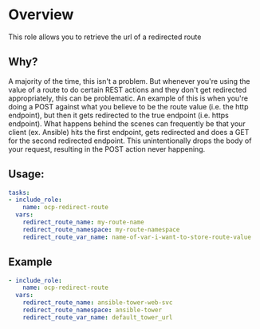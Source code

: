 # Overview
This role allows you to retrieve the url of a redirected route

## Why?
A majority of the time, this isn't a problem. But whenever you're using the value of a route to do certain REST actions and they don't get redirected appropriately, this can be problematic. An example of this is when you're doing a POST against what you believe to be the route value (i.e. the http endpoint), but then it gets redirected to the true endpoint (i.e. https endpoint). What happens behind the scenes can frequently be that your client (ex. Ansible) hits the first endpoint, gets redirected and does a GET for the second redirected endpoint. This unintentionally drops the body of your request, resulting in the POST action never happening.

## Usage:
```yaml
tasks:
- include_role:
    name: ocp-redirect-route
  vars:
    redirect_route_name: my-route-name
    redirect_route_namespace: my-route-namespace
    redirect_route_var_name: name-of-var-i-want-to-store-route-value
```

## Example
```yaml
- include_role:
    name: ocp-redirect-route
  vars:
    redirect_route_name: ansible-tower-web-svc
    redirect_route_namespace: ansible-tower
    redirect_route_var_name: default_tower_url
```
